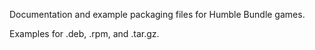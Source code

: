 Documentation and example packaging files for Humble Bundle games.

Examples for .deb, .rpm, and .tar.gz.
